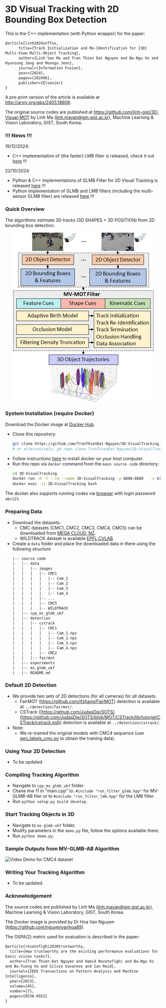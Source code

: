 # 3D Visual Tracking with 2D Bounding Box Detection

This is the C++ implementation (with Python wrapper) for the paper:
```
@article{linh2024inffus,
      title={Track Initialization and Re-Identification for {3D} Multi-View Multi-Object Tracking}, 
      author={Linh Van Ma and Tran Thien Dat Nguyen and Ba-Ngu Vo and Hyunsung Jang and Moongu Jeon},
      journal={Information Fusion},
      year={2024},
      pages={102496},
      publisher={Elsevier}
}
```
A pre-print version of the article is available at http://arxiv.org/abs/2405.18606.

The original source codes are published at https://github.com/linh-gist/3D-Visual-MOT by Linh Ma (linh.mavan@gm.gist.ac.kr), Machine Learning & Vision Laboratory, GIST, South Korea.

### !!! News !!!
19/12/2024:
- C++ implementation of (the faster) LMB filter is released, check it out [here](https://github.com/TranThienDat-Nguyen/3D-VisualTracking/blob/main/cpp_ms_glmb_ukf/src/run_filter_lmb.hpp) !!!
 
22/10/2024:
- Python & C++ implementations of GLMB Filter for 2D Visual Tracking is released [here](https://github.com/linh-gist/VisualRFS) !!!
- Python implementation of GLMB and LMB filters (including the multi-sensor GLMB filter) are released [here](https://github.com/linh-gist/labeledRFS) !!!

### Quick Overview
The algorithms estimate 3D tracks (3D SHAPES + 3D POSITION) from 2D bounding box detection.
<div align="center">
	<img src="assets/overview.png">
</div>

### System Installation (require Docker)
Download the Docker image at [Docker Hub](https://hub.docker.com/r/isplcurtin/mv-glmb-ab).
- Clone this repository:
    ```sh
    git clone https://github.com/TranThienDat-Nguyen/3D-VisualTracking.git
    # or alternatively: gh repo clone TranThienDat-Nguyen/3D-VisualTracking
    ```
- Follow instructions [here](https://docs.docker.com/engine/install/) to install docker on your host computer.
- Run this repo via `docker` command from the `main source code` directory: 
    ```bash
    cd 3D-VisualTracking
    docker run -d -t --rm --name 3D-VisualTracking -p 8888:8888   -v $(pwd):/workspace:Z  isplcurtin/mv-glmb-ab:latest
    docker exec -it 3D-VisualTracking bash
    ```
The docker also supports running codes via [browser](http://localhost:8888) with login password `abc123`. 

### Preparing Data
 - Download the datasets: 
    - CMC datasets (CMC1, CMC2, CMC3, CMC4, CMC5) can be downloaded from [MEGA CLOUD, NZ](https://mega.nz/file/LKxAyZiT#wa-aMQmgk9guNkjj1olaPeUf-LgPS5P9iYBmZSLFnp8).
    - WILDTRACK dataset is available  [EPFL CVLAB](https://www.epfl.ch/labs/cvlab/data/data-wildtrack/).
- Create a `data` folder and place the downloaded data in there using the following structure
    ```
    |-- source code
    |   |-- data
    |   |   |-- images
    |   |   |   |-- CMC1
    |   |   |   |   |-- Cam_1
    |   |   |   |   |-- Cam_2
    |   |   |   |   |-- Cam_3
    |   |   |   |   |-- Cam_4
    |   |   |   |-- ...
    |   |   |   |-- CMC5
    |   |   |   |-- WILDTRACK
    |   |-- cpp_ms_glmb_ukf
    |   |-- detection
    |   |   |-- cstrack
    |   |   |   |-- CMC1
    |   |   |   |   |-- Cam_1.npz
    |   |   |   |   |-- Cam_2.npz
    |   |   |   |   |-- Cam_3.npz
    |   |   |   |   |-- Cam_4.npz
    |   |   |   |-- CMC2
    |   |   |-- fairmot
    |   |-- experiments
    |   |-- ms_glmb_ukf
    |   |-- README.md
    ```
### Default 2D Detection
- We provide two sets of 2D detections (for all cameras) for all datasets.
	- FairMOT (https://github.com/ifzhang/FairMOT) detection is available at `../detection/fairmot/`.
	- CSTrack ([https://github.com/JudasDie/SOTS](https://github.com/JudasDie/SOTS/blob/MOT/CSTrack/lib/tutorial/CSTrack/cstrack.md)) detection is available at `../detection/cstrack/`.
- Note:
	- We re-trained the original models with CMC4 sequence (use [gen_labels_cmc.py](detection/fairmot/cmc/gen_labels_cmc.py) to obtain the training data).
### Using Your 2D Detection 
- To be updated
  
### Compiling Tracking Algorithm
- Navigate to `cpp_ms_glmb_ukf` folder.
- Chane line 11 in "main.cpp" to: ```#include "run_filter_glmb.hpp"``` for MV-GLMB-AB filer or to ```#include "run_filter_lmb.hpp"``` for the LMB filter.
- Run `python setup.py build develop`.

### Start Tracking Objects in 3D
- Navigate to `ms-glmb-ukf` folder.
- Modify parameters in the `demo.py`  file, follow the options available there.
- Run `python demo.py`.

### Sample Outputs from MV-GLMB-AB Algorithm
![Video Demo for CMC4 dataset](assets/cmc4_demo.gif)

### Writing Your Tracking Algorithm
- To be updated.

### Acknowledgement
The source codes are published by Linh Ma (linh.mavan@gm.gist.ac.kr), Machine Learning & Vision Laboratory, GIST, South Korea.

The Docker image is provided by Dr Hoa Van Nguyen (https://github.com/nguyenvanhoa89).

The OSPA(2) metric used for evaluation is described in the paper:
```
@article{rezatofighi2020trustworthy,
  title={How trustworthy are the existing performance evaluations for basic vision tasks?},
  author={Tran Thien Dat Nguyen and Hamid Rezatofighi and Ba-Ngu Vo and Ba-Tuong Vo and Silvio Savarese and Ian Reid},
  journal={IEEE Transactions on Pattern Analysis and Machine Intelligence},
  year={2023},
  volume={45},
  number={7},
  pages={8538-8552}
}
```

